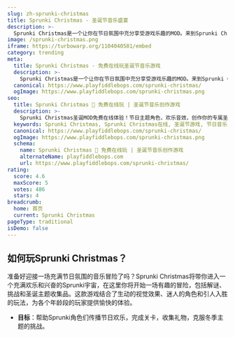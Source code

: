 ```yaml
---
slug: zh-sprunki-christmas
title: Sprunki Christmas - 圣诞节音乐盛宴
description: >-
  Sprunki Christmas是一个让你在节日氛围中充分享受游戏乐趣的MOD。来到Sprunki Christmas的世界，用充满活力的音乐点亮你的圣诞节！
image: /sprunki-christmas.png
iframe: https://turbowarp.org/1104040581/embed
category: trending
meta:
  title: Sprunki Christmas - 免费在线玩圣诞节音乐游戏
  description: >-
    Sprunki Christmas是一个让你在节日氛围中充分享受游戏乐趣的MOD。来到Sprunki Christmas的世界，用充满活力的音乐点亮你的圣诞节！
  canonical: https://www.playfiddlebops.com/sprunki-christmas/
  ogImage: https://www.playfiddlebops.com/sprunki-christmas.png
seo:
  title: Sprunki Christmas 🎄 免费在线玩 | 圣诞节音乐创作游戏
  description: >-
    Sprunki Christmas圣诞MOD免费在线体验！节日主题角色，欢乐音效，创作你的专属圣诞音乐，用音乐点亮温馨圣诞节！
  keywords: Sprunki Christmas, Sprunki Christmas在线, 圣诞节游戏, 节日音乐游戏, 圣诞MOD, 免费游戏, 在线玩
  canonical: https://www.playfiddlebops.com/sprunki-christmas/
  ogImage: https://www.playfiddlebops.com/sprunki-christmas.png
  schema:
    name: Sprunki Christmas 🎄 免费在线玩 | 圣诞节音乐创作游戏
    alternateName: playfiddlebops.com
    url: https://www.playfiddlebops.com/sprunki-christmas/
rating:
  score: 4.6
  maxScore: 5
  votes: 486
  stars: 4
breadcrumb:
  home: 首页
  current: Sprunki Christmas
pageType: traditional
isDemo: false
---
```


## 如何玩Sprunki Christmas？

准备好迎接一场充满节日氛围的音乐冒险了吗？Sprunki Christmas将带你进入一个充满欢乐和兴奋的Sprunki宇宙，在这里你将开始一场有趣的冒险，包括解谜、挑战和圣诞主题收集品。这款游戏结合了生动的视觉效果、迷人的角色和引人入胜的玩法，为各个年龄段的玩家提供愉快的体验。

- **目标**：帮助Sprunki角色们传播节日欢乐，完成关卡，收集礼物，克服冬季主题的挑战。